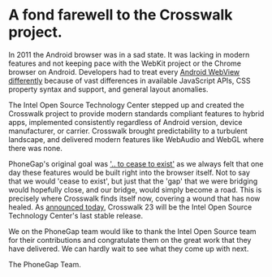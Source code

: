 A fond farewell to the Crosswalk project.
===

In 2011 the Android browser was in a sad state. It was lacking in modern features and not keeping pace with the WebKit project or the Chrome browser on Android. Developers had to treat every [Android WebView differently](http://slides.com/html5test/the-android-browser) because of vast differences in available JavaScript APIs, CSS property syntax and support, and general layout anomalies.

The Intel Open Source Technology Center stepped up and created the Crosswalk project to provide modern standards compliant features to hybrid apps, implemented consistently regardless of Android version, device manufacturer, or carrier.  Crosswalk brought predictability to a turbulent landscape, and delivered modern features like WebAudio and WebGL where there was none.

PhoneGap's original goal was ['.. to cease to exist'](http://phonegap.com/blog/2012/05/09/phonegap-beliefs-goals-and-philosophy/) as we always felt that one day these features
would be built right into the browser itself. Not to say that we would 'cease to exist', but just that
the 'gap' that we were bridging would hopefully close, and our bridge, would simply become a road. This is precisely where Crosswalk finds itself now, covering a wound that has now healed.
As [announced today](https://crosswalk-project.org/blog/crosswalk-final-release.html), Crosswalk 23 will be the Intel Open Source Technology Center's last stable release.

We on the PhoneGap team would like to thank the Intel Open Source team for their contributions and congratulate them on the great work that they have delivered. We can hardly wait to see what they come up with next.

The PhoneGap Team.
